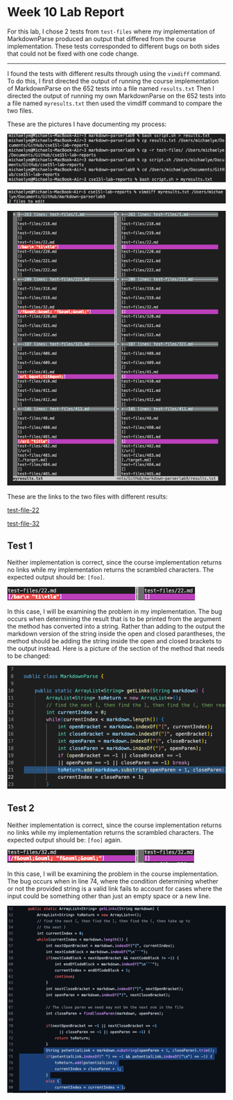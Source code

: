 # Week 10 Lab Report

For this lab, I chose 2 tests from `test-files` where my implementation of MarkdownParse produced an output that differed from the course implementation. These tests corresponded to different bugs on both sides that could not be fixed with one code change.

---

I found the tests with different results through using the `vimdiff` command. To do this, I first directed the output of running the course implementation of MarkdownParse on the 652 tests into a file named `results.txt` Then I directed the output of running my own MarkdownParse on the 652 tests into a file named `myresults.txt` then used the vimdiff command to compare the two files.

These are the pictures I have documenting my process:

![Image](Lab10prepare.png)

![Image](diffcommand.png)

![Image](vimdiff.png)

These are the links to the two files with different results:

[test-file-22](https://github.com/nidhidhamnani/markdown-parser/blob/main/test-files/22.md)

[test-file-32](https://github.com/nidhidhamnani/markdown-parser/blob/main/test-files/32.md)

## Test 1

Neither implementation is correct, since the course implementation returns no links while my implementation returns the scrambled characters. The expected output should be: `[foo]`.

![Image](test1output.png)

In this case, I will be examining the problem in my implementation. The bug occurs when determining the result that is to be printed from the argument the method has converted into a string. Rather than adding to the output the markdown version of the string inside the open and closed parantheses, the method should be adding the string inside the open and closed brackets to the output instead. Here is a picture of the section of the method that needs to be changed:

![Image](test1codeproblem.png)

## Test 2

Neither implementation is correct, since the course implementation returns no links while my implementation returns the scrambled characters. The expected output should be: `[foo]` again.

![Image](test2output.png)

In this case, I will be examining the problem in the course implementation. The bug occurs when in line 74, where the condition determining whether or not the provided string is a valid link fails to account for cases where the input could be something other than just an empty space or a new line.

![Image](test2codeproblem.png)
